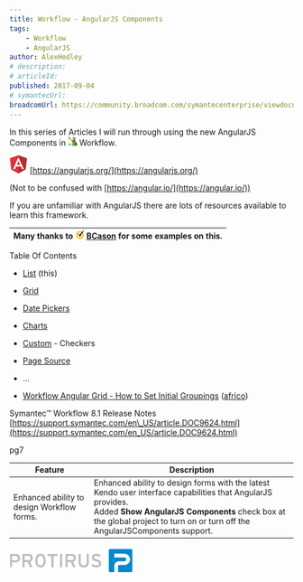 ```yaml
---
title: Workflow - AngularJS Components
tags:
    - Workflow
    - AngularJS
author: AlexHedley
# description: 
# articleId: 
published: 2017-09-04
# symantecUrl:
broadcomUrl: https://community.broadcom.com/symantecenterprise/viewdocument/workflow-angularjs-components?CommunityKey=04ead5e9-3643-4118-b853-afa5a58710c6&tab=librarydocuments
---
```


In this series of Articles I will run through using the new AngularJS Components in ![Workflow](images\Workflow.png) Workflow.
  
![Angular Logo](images\Angular.png) [https://angularjs.org/](https://angularjs.org/)
  
(Not to be confused with [https://angular.io/](https://angular.io/))
  
If you are unfamiliar with AngularJS there are lots of resources available to learn this framework.

| Many thanks to ![Symantec Logo](images\Symantec.png) [BCason](https://www-secure.symantec.com/connect/user/bcason) for some examples on this. |
| --- |

Table Of Contents
  
- [List](https://community.broadcom.com/symantecenterprise/viewdocument?DocumentKey=3baf8485-eabd-43ff-8cc0-767906273a44&amp;CommunityKey=04ead5e9-3643-4118-b853-afa5a58710c6&amp;tab=librarydocuments) (this)
- [Grid](https://community.broadcom.com/symantecenterprise/viewdocument?DocumentKey=a05d59e4-87ed-45b5-abd4-574974d05185&amp;CommunityKey=04ead5e9-3643-4118-b853-afa5a58710c6&amp;tab=librarydocuments)
- [Date Pickers](https://community.broadcom.com/symantecenterprise/viewdocument?DocumentKey=a06bd03c-3430-482a-bdaf-0ff9aff23c8e&amp;CommunityKey=04ead5e9-3643-4118-b853-afa5a58710c6&amp;tab=librarydocuments)
- [Charts](https://community.broadcom.com/symantecenterprise/viewdocument?DocumentKey=fac5c517-6ba6-4cbe-8aad-dd2b2beff237&amp;CommunityKey=04ead5e9-3643-4118-b853-afa5a58710c6&amp;tab=librarydocuments)
- [Custom](https://community.broadcom.com/symantecenterprise/viewdocument?DocumentKey=062791d7-60fd-4702-9ac5-1bcdf0f2dfc4&amp;CommunityKey=04ead5e9-3643-4118-b853-afa5a58710c6&amp;tab=librarydocuments) - Checkers
- [Page Source](https://community.broadcom.com/symantecenterprise/viewdocument?DocumentKey=3607359c-2ba3-4491-acfd-a29c88639fcd&amp;CommunityKey=04ead5e9-3643-4118-b853-afa5a58710c6&amp;tab=librarydocuments)
- ...

- [Workflow Angular Grid - How to Set Initial Groupings](https://community.broadcom.com/symantecenterprise/viewdocument?DocumentKey=290275fb-ae7b-49ee-a44e-b1e318130914&amp;CommunityKey=04ead5e9-3643-4118-b853-afa5a58710c6&amp;tab=librarydocuments) ([africo](https://www.symantec.com/connect/user/africo))

Symantec™ Workflow 8.1 Release Notes  
[https://support.symantec.com/en\_US/article.DOC9624.html](https://support.symantec.com/en_US/article.DOC9624.html)
  
pg7

| Feature | Description |
| --- | --- |
| Enhanced ability to design Workflow forms. | Enhanced ability to design forms with the latest Kendo user interface capabilities that AngularJS provides.  <br>			Added **Show AngularJS Components** check box at the global project to turn on or turn off the AngularJSComponents support. |

[![Protirus](images\Protirus.png)](https://www.protirus.com)
